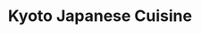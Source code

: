 ---
layout: place
title: "Kyoto Japanese Cuisine"
permalink: /ohio/cincinnati/kyoto-japanese-cuisine.html
stateAbbr: OH
stateName: Ohio
cityName: Cincinnati
seo:
  name: "Kyoto Japanese Cuisine"
  type: Restaurant
  links: http://www.kyotosushibar.com/USA/
description: "Kyoto Japanese Cuisine serves delicious sushi in Cincinnati, Ohio. Try fresh Japanese dishes for a great dining experience. "
place_id: ChIJGzn8ekNWQIgRw_UgovW5RsU
photos:
  - name: >-
      places/ChIJGzn8ekNWQIgRw_UgovW5RsU/photos/AeeoHcIPSycYtLDWeTyIKGcLhb1K3f19bC1oi-yYFMV7FuhUAByMuG6cXgyFqlkzsEPDVDLHp9PHPxBiYtHPmLfkZuwD-mR49Q4ZibNPZfRtHy1BGM9x9DZtZouYOHzo2RcPxKv3pp5wMOnJei9joahFJ1tCsDqhaoDBmcIrKP-2bY7xXXF2vQ4KKp2lPhn1nInmz5A0ICbAv3zV7W4fONfwongTGUZItnTRoTVjz22tA2wbRWnxnkMrcYQ-u659ArmR1_AjJMhT1CJm8JdIElDklAvY80qlPI3YYEN_DZJ7JPCMxQ
    widthPx: 4800
    heightPx: 3200
    authorAttributions:
      - displayName: Kyoto Japanese Cuisine - USA
        uri: https://maps.google.com/maps/contrib/118330741122514244858
        photoUri: >-
          https://lh3.googleusercontent.com/a-/ALV-UjXlP03JBcmvjtj6bsHO25aI4gAlGPChy-ESwyHp0U9DrilO_Go=s100-p-k-no-mo
    flagContentUri: >-
      https://www.google.com/local/imagery/report/?cb_client=maps_api_places.places_api&image_key=!1e10!2sAF1QipPBcIH9r_hpfu8sZN4h7o1bROYUZbTV4MsVMrS_&hl=en-US
    googleMapsUri: >-
      https://www.google.com/maps/place//data=!3m4!1e2!3m2!1sAF1QipPBcIH9r_hpfu8sZN4h7o1bROYUZbTV4MsVMrS_!2e10!4m2!3m1!1s0x884056437afc391b:0xc546b9f5a220f5c3
  - name: >-
      places/ChIJGzn8ekNWQIgRw_UgovW5RsU/photos/AeeoHcKfy5jaXC-YnLPaqju3ynxV01t6S-qXxlw6sRvCewuifHmQc0KkLtwBw1jNmDzSVnpchcMPHvf3klj_ZFIGlZ8dTYxQik9SscdrWe3Rf9EZGmObyaW1FyvHZLxzXsW0cIIyw6yZedr9zqiUPSqIWheO2W8f3DcqOg5AMJo9o3kuII3LpC_XzfGHr-w7RCB18AzzY66GZxTVKRsVP9_O6zQaW2bo7i5BXbFOwEtXndGJVQhqPCF9TrxKgVsyFLwvWq3SLhLouG57_sj0sHPbb_-vsVfRSbFMiCgj-EJ_WulPHA
    widthPx: 2048
    heightPx: 1536
    authorAttributions:
      - displayName: Kyoto Japanese Cuisine - USA
        uri: https://maps.google.com/maps/contrib/118330741122514244858
        photoUri: >-
          https://lh3.googleusercontent.com/a-/ALV-UjXlP03JBcmvjtj6bsHO25aI4gAlGPChy-ESwyHp0U9DrilO_Go=s100-p-k-no-mo
    flagContentUri: >-
      https://www.google.com/local/imagery/report/?cb_client=maps_api_places.places_api&image_key=!1e10!2sAF1QipOpp5VzHaQLGZCmKlVjni1yDAwdeVIIsKlyjr5g&hl=en-US
    googleMapsUri: >-
      https://www.google.com/maps/place//data=!3m4!1e2!3m2!1sAF1QipOpp5VzHaQLGZCmKlVjni1yDAwdeVIIsKlyjr5g!2e10!4m2!3m1!1s0x884056437afc391b:0xc546b9f5a220f5c3
  - name: >-
      places/ChIJGzn8ekNWQIgRw_UgovW5RsU/photos/AeeoHcJt7Kx5mULpTOvuN_SJReTYgG3U9tp7MpgQNRQ5x_iOxnI6AqWAdjibWAAyta145hQeQD5N2S2P1ngdM_TY1QxnNk-YGl0a2dPSafQgnm7S_SIacvywazxAQGU4l-kjq7NtURTRI-vlcNayZXR-2Te3As4Ob-vQ3KbJVkztbCioFhQkdof7Nn6p8wmOWQIG5XooS6NYpyzGx3W2gfOfQ6QyTxYd8Recs_c4yUJuWAPxSLrPrYDtPtkQMerB_0AKhGNsipg4QNmiPj035Ubh6xkFqU3TvJ4bCrjtSenovV_Ik8gyYvQtxi99MaafEzLtsLHKgBKyuQgq80TU5MKchExAx5GxOKKdvm1i3Zzbl0ECfH_UtMP6WcWBukAoAfXQtuNI8nxhcWKmIbVsgb2nYdWBAw9gzcVG1SevorIj1-o
    widthPx: 4032
    heightPx: 2268
    authorAttributions:
      - displayName: Mike Linville
        uri: https://maps.google.com/maps/contrib/101194512588749183582
        photoUri: >-
          https://lh3.googleusercontent.com/a-/ALV-UjWfPbX6IzqVF2otfBhoJR_73shVtsR-KFPoXiuoMnld2Ng8DRQreg=s100-p-k-no-mo
    flagContentUri: >-
      https://www.google.com/local/imagery/report/?cb_client=maps_api_places.places_api&image_key=!1e10!2sCIHM0ogKEICAgICPwO-iNw&hl=en-US
    googleMapsUri: >-
      https://www.google.com/maps/place//data=!3m4!1e2!3m2!1sCIHM0ogKEICAgICPwO-iNw!2e10!4m2!3m1!1s0x884056437afc391b:0xc546b9f5a220f5c3
  - name: >-
      places/ChIJGzn8ekNWQIgRw_UgovW5RsU/photos/AeeoHcKLWWLEAbwQMVXzhxydeVdC46ysFX8-vn4347d8YYZvmSOJxChCo0EAXZ3Eyg1Bq9DGwlaPjLodXmzNMY-nbwyfoooO1S7ouZeC8rlwrhqt-dKRtQthjL_Lsm6GC5v4NdAeCBSJPYKrDG-VEAABTjqj5_kpEf4L7rHlrqsoUzTq9jotEClYCHrfEmzQvPsruPhO-KhwivDnVqizo3I7_iEbjivXP6y3LLhelFA3B3WRnMNReYMi9OgqmipJqwpCIS9xMS_5VoiF4oeDsP5q7gugWxmNhcYDAcJj2tcXwbyOPQBdZAbB_lyitIm1xrFEn1aJB1d_tkFkeOktaEeh14pVT2ccBzRAlnlgccww18Sepb221UFAUOegwwc4gzSA-SklufQCg6uJA3wYjeRhWUdT-3PIOi9Zlez-kRnQHT9yxYlx
    widthPx: 4032
    heightPx: 3024
    authorAttributions:
      - displayName: Duncan Adkins
        uri: https://maps.google.com/maps/contrib/107068279940384012175
        photoUri: >-
          https://lh3.googleusercontent.com/a-/ALV-UjUCSuHgF-fr_q5-LuAGxEqMNkmXwfwfuR5j5ivudG_pTPy5Ypre5w=s100-p-k-no-mo
    flagContentUri: >-
      https://www.google.com/local/imagery/report/?cb_client=maps_api_places.places_api&image_key=!1e10!2sCIHM0ogKEICAgICm4r7GkwE&hl=en-US
    googleMapsUri: >-
      https://www.google.com/maps/place//data=!3m4!1e2!3m2!1sCIHM0ogKEICAgICm4r7GkwE!2e10!4m2!3m1!1s0x884056437afc391b:0xc546b9f5a220f5c3
  - name: >-
      places/ChIJGzn8ekNWQIgRw_UgovW5RsU/photos/AeeoHcJfZ3ldoQKued4k9i4YjzL5_EJdvLmjfpGibAbqX08JU9gej7iNg9FxQ0qkTR-2hURmTZ7wHolfnqXvBT_cKcI3fi0X7C7YsHe4n9aDO7bqY9PtUb60y7v4TG4Z7MHSEbhaukKJTY4qdXSQnthDaYtXC2lTdm2Xus-DqY0ib9GwyQOeBkgzZhFCMeu55456RlXGW6DiV41_TYCXCVKGprL_3uEKfcctS3QnXsQwsf3vdsunSkwkDOJ9cGXDTeDjMVg7S2NsAibwNsAF6LrWs6WAxi4Ug1M5MzQHn4WlzPJMLw
    widthPx: 4048
    heightPx: 3036
    authorAttributions:
      - displayName: Kyoto Japanese Cuisine - USA
        uri: https://maps.google.com/maps/contrib/118330741122514244858
        photoUri: >-
          https://lh3.googleusercontent.com/a-/ALV-UjXlP03JBcmvjtj6bsHO25aI4gAlGPChy-ESwyHp0U9DrilO_Go=s100-p-k-no-mo
    flagContentUri: >-
      https://www.google.com/local/imagery/report/?cb_client=maps_api_places.places_api&image_key=!1e10!2sAF1QipOO0nDo7d0IkxC2MDXtMJaINLqaZoyF7f86gSti&hl=en-US
    googleMapsUri: >-
      https://www.google.com/maps/place//data=!3m4!1e2!3m2!1sAF1QipOO0nDo7d0IkxC2MDXtMJaINLqaZoyF7f86gSti!2e10!4m2!3m1!1s0x884056437afc391b:0xc546b9f5a220f5c3
  - name: >-
      places/ChIJGzn8ekNWQIgRw_UgovW5RsU/photos/AeeoHcLTy8rr8FTxYMSbvAgExx3TTO26nlv0R-b55yqZccna88lZ-_2QP11ku_cmj5qwBB0YnwN1trHUFqlFOaA3aB4Jp6rZQpmf8df1LsCBIBdpT0EYYzhGOYi0CL0KQ5D_smxMPd8gwbscGzvnzYA_mXr8gyourvdTS9JT5Forbh0fqoMMphR4jj-Jj8beWNtnUYAQWtoWBBEKlqV33u5E0EvRQD44GYeeRSZYrhR6grqva18SmflMEBwkqI-Bd8rKe5m4bgbG9-r5P3bq1BncqAFAv-FK6MhMlUT3CeeB7RUk4DW-x2W6cE5OG5VXZnJsOJHR7vU6GbzFXSmtr1jj_53xXPoqlod_BPUsk-jnpkDywva4WU9CoimuTdbPrHYqy3JqQJ5T7mb1LxfKM0wObU6YcDR0YpZ3SE-gxEX4H0A
    widthPx: 4048
    heightPx: 3036
    authorAttributions:
      - displayName: John C
        uri: https://maps.google.com/maps/contrib/107983639306515654500
        photoUri: >-
          https://lh3.googleusercontent.com/a-/ALV-UjVZT9Kl3-L7-pdf94WiX7Vpic9lMnaiYIi6reoeKNT388oTyBirVA=s100-p-k-no-mo
    flagContentUri: >-
      https://www.google.com/local/imagery/report/?cb_client=maps_api_places.places_api&image_key=!1e10!2sCIHM0ogKEICAgICEw83ZJQ&hl=en-US
    googleMapsUri: >-
      https://www.google.com/maps/place//data=!3m4!1e2!3m2!1sCIHM0ogKEICAgICEw83ZJQ!2e10!4m2!3m1!1s0x884056437afc391b:0xc546b9f5a220f5c3
  - name: >-
      places/ChIJGzn8ekNWQIgRw_UgovW5RsU/photos/AeeoHcJVDV1KEc5fYBoSpsqzMe8wWWWnm6GFB3mavKXnhlPPUJHNbLeYEXwyPWckkgegrlUGfMbO47dhfi5XMCQzSTLKoIn_WFLcVD6YViadjiRFU1e6cmNy-gSCtSeaudokzc5Hz-HCmcTusp__FkCd1BYzaAorF5JW7fOjzHgpI0Y18hxRDASYSYw4QLm8WxVa_n3uotTlTDYvk12rUjNQWTy3pB-VQ8UNJUPINUeoubNNxQkXoV7tjltZ0EXljBQQAf15QY7JvVGiSzEy5rB-p_d84VqQ2i0HJtmjk5NtoiYT1NBxrNGPy0QxN1M1CYBlyWuFE0vh6sBfiWFLHuipH8fCIYsn49QR-hPoW9XkrExjqc4vxB0yyVqEIsnmt6YoOC9IlXlzv2oPfLi04oudMsUw1c0iHx1-myIYy7t3vZ9y_dkj
    widthPx: 1080
    heightPx: 608
    authorAttributions:
      - displayName: Mary Jane
        uri: https://maps.google.com/maps/contrib/103707988126488093135
        photoUri: >-
          https://lh3.googleusercontent.com/a-/ALV-UjWuB-zW1T-v8ZyHTptoM4Rb-47dO2cK_2gLcqwTKIgqmcksSHxOEw=s100-p-k-no-mo
    flagContentUri: >-
      https://www.google.com/local/imagery/report/?cb_client=maps_api_places.places_api&image_key=!1e10!2sCIHM0ogKEICAgIDZ3dPKuwE&hl=en-US
    googleMapsUri: >-
      https://www.google.com/maps/place//data=!3m4!1e2!3m2!1sCIHM0ogKEICAgIDZ3dPKuwE!2e10!4m2!3m1!1s0x884056437afc391b:0xc546b9f5a220f5c3
  - name: >-
      places/ChIJGzn8ekNWQIgRw_UgovW5RsU/photos/AeeoHcJhqGTsvS48jRKe2BJilunqLySJaCq_LaNaTH7hZEmRXL1tuNG5vOy69SQhA7egd4TUAutNspDISW0qdcKpVAkMoakoW8jU8A06ZXovcqDB_hs5PGVSv1XomPALA7_-g1EjRVTXe1xD94sTUFhMoCSzXERsA4MopuPgU54ByRtCcPRk8BAfQJpj5RKw9iq5ZWvrRSQ1BrECiAXa9mz7jXi85V2dpfyXk18k9NUZqmsik9s1sg2YslLa3rhf3AbyzkaFxUott90HDLT6wHcQxDAb6BA9p4cfFCXZwj2nrWdZhLTAqiLnabKB155pnHaUMfPWql-7DyCh3vOTVqIsS0TqSNueW_kQ3DrUgbwPhvA7dv-z5aOLGNgYqSrF6j_qwSJsvf0RiQd1vyYO8kQBEyPPidLpDWQ2IIGaiWirE7aCLsA
    widthPx: 4048
    heightPx: 3036
    authorAttributions:
      - displayName: Efrain Miranda
        uri: https://maps.google.com/maps/contrib/107428231831927160906
        photoUri: >-
          https://lh3.googleusercontent.com/a/ACg8ocK861N1EtaQIaNNF90bWSg6SJzfaeGj2O8gDvFi2Ep9aPaTzg=s100-p-k-no-mo
    flagContentUri: >-
      https://www.google.com/local/imagery/report/?cb_client=maps_api_places.places_api&image_key=!1e10!2sCIHM0ogKEICAgIC4nsHjzAE&hl=en-US
    googleMapsUri: >-
      https://www.google.com/maps/place//data=!3m4!1e2!3m2!1sCIHM0ogKEICAgIC4nsHjzAE!2e10!4m2!3m1!1s0x884056437afc391b:0xc546b9f5a220f5c3
  - name: >-
      places/ChIJGzn8ekNWQIgRw_UgovW5RsU/photos/AeeoHcK5HO_18iLwmPPHqt7rL29_wismUp5aJYKuXxjMFu5H8v4Eq_8OmfZqjAB7VIQiG9OCexo775mXD4axkdEpMDD9H4Umj0OwcOdJhmcTUwrEVPv5BcV36QriSS8DnEAG2g3gg-jIPPEzN-s7bzexMfK9PzkzdfRvV0EA7Wwems30tRClKf7RDpbQRYtFtmyHtMsnTs9aFRew9Xlxw15EitaaY8xVqf1oPELFHFl8KVoc55shbNiWLEUPezIvmb49Eg2s4LVmCIlOjZyrkH8Ay-HcjxofqvE5hS-JR2ZML6UsQD5q8MijqcprU4l6utTLNfL0VMQ2YuvywzBTWR20v3xtqEtmGfTeUarscjgkHDv6aBDvrXf8fUwes-5YvwU73NYclQWLDwzZCvo6flWnZmPlrWff3bGocDdca5fO9hIhaYER
    widthPx: 4800
    heightPx: 2700
    authorAttributions:
      - displayName: Alexandra N Green
        uri: https://maps.google.com/maps/contrib/115061838465319409947
        photoUri: >-
          https://lh3.googleusercontent.com/a-/ALV-UjXAXeetdu5x-zQmgRuheVPbPMr3hwWXQDVFqDLKBNiKXXwZQfOh=s100-p-k-no-mo
    flagContentUri: >-
      https://www.google.com/local/imagery/report/?cb_client=maps_api_places.places_api&image_key=!1e10!2sCIHM0ogKEICAgIDEgY3BtgE&hl=en-US
    googleMapsUri: >-
      https://www.google.com/maps/place//data=!3m4!1e2!3m2!1sCIHM0ogKEICAgIDEgY3BtgE!2e10!4m2!3m1!1s0x884056437afc391b:0xc546b9f5a220f5c3
  - name: >-
      places/ChIJGzn8ekNWQIgRw_UgovW5RsU/photos/AeeoHcKBwaenySP6u53s3xS-OIRh_S580vTsrX7Ii99L1S08EUqium5L6OhmIsUkgFi9VFHGXiI3JvqGYa4ij9zTdy9G5EhGtjJGxTgyFNeB9W2ULoVcAfVdQQ3uYQ1nJVjXMcoJKWYmI1YBSAlnyQAT_s3Mmc53fOuzo5vOZRjl1atV87tnpEC3x9Qg5_YvnCXeTaGTf4ZtSFiuUv1b_MM3bXwFxrWP6S-emCGLgNdf2Ntw-YdtHGp0DG7N9mh_oBJxJGV9c0L1SC4mrK94NDtSCwQ6FDoa3z-r6_wYLSr5kBjdSw-cqsso-VTGdlEdiWKXCszTlfasdQuiprk5EYj2QvMacVLQCUM5BfITq_MUAd6axhFEgFUWxF--fJRPt_ujhiuaT_Or0hDbfnntl3upUVOq1do0IHghFBs_T8EIeoI
    widthPx: 4800
    heightPx: 2700
    authorAttributions:
      - displayName: John
        uri: https://maps.google.com/maps/contrib/105030789663224696911
        photoUri: >-
          https://lh3.googleusercontent.com/a/ACg8ocKDa0504C2qq1FmTRBserye1sM-uE45A4iIZT-kwz9f4PazVNev=s100-p-k-no-mo
    flagContentUri: >-
      https://www.google.com/local/imagery/report/?cb_client=maps_api_places.places_api&image_key=!1e10!2sCIHM0ogKEICAgICk_Ky5Dw&hl=en-US
    googleMapsUri: >-
      https://www.google.com/maps/place//data=!3m4!1e2!3m2!1sCIHM0ogKEICAgICk_Ky5Dw!2e10!4m2!3m1!1s0x884056437afc391b:0xc546b9f5a220f5c3
address: 12082 Montgomery Rd, Cincinnati, OH 45249, USA
street: 12082 Montgomery Rd
city: Cincinnati
state: OH
zip: '45249'
country: USA
neighborhood: null
latitude: '39.289033'
longitude: '-84.300749'
accessibility_options:
  wheelchairAccessibleParking: true
  wheelchairAccessibleEntrance: true
  wheelchairAccessibleRestroom: true
  wheelchairAccessibleSeating: true
business_status: OPERATIONAL
name: Kyoto Japanese Cuisine
google_maps_links:
  directionsUri: >-
    https://www.google.com/maps/dir//''/data=!4m7!4m6!1m1!4e2!1m2!1m1!1s0x884056437afc391b:0xc546b9f5a220f5c3!3e0
  placeUri: https://maps.google.com/?cid=14215253738479744451
  writeAReviewUri: >-
    https://www.google.com/maps/place//data=!4m3!3m2!1s0x884056437afc391b:0xc546b9f5a220f5c3!12e1
  reviewsUri: >-
    https://www.google.com/maps/place//data=!4m4!3m3!1s0x884056437afc391b:0xc546b9f5a220f5c3!9m1!1b1
  photosUri: >-
    https://www.google.com/maps/place//data=!4m3!3m2!1s0x884056437afc391b:0xc546b9f5a220f5c3!10e5
primary_type: Japanese Restaurant
opening_hours:
  regular: null
  current: null
secondary_opening_hours:
  regular:
    weekdayDescriptions: null
    type: null
  current:
    weekdayDescriptions: null
    type: null
phone: (513) 583-8897
price_level: PRICE_LEVEL_MODERATE
price_range: $10 &ndash; $20
rating: '4.4'
rating_count: 851
website: http://www.kyotosushibar.com/USA/
reviews: null
parking_options: null
payment_options: null
allow_dogs: null
curbside_pickup: null
delivery: null
dine_in: null
good_for_children: null
good_for_groups: null
good_for_sports: null
live_music: null
menu_for_children: null
outdoor_seating: null
reservable: null
restroom: null
serves_beer: null
serves_breakfast: null
serves_brunch: null
serves_cocktails: null
serves_coffee: null
serves_dinner: null
serves_dessert: null
serves_lunch: null
serves_vegetarian_food: null
serves_wine: null
takeout: null
summary: null

---